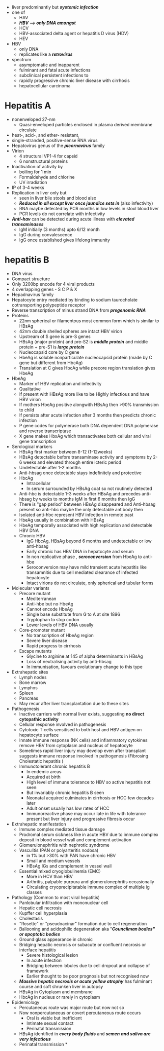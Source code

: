 * liver predominantly but ***systemic infection***
* one of 
	* HAV 
	* ***HBV --> only DNA amongst*** 
	* HCV 
	* HBV-associated delta agent or hepatitis D virus (HDV)
	* HEV 
* HBV 
	* only DNA 
	* replicates like a ***retrovirus*** 
* spectrum 
	* asymptomatic and inapparent
	* fulminant and fatal acute infections 
	* subclinical persistent infections to 
	* rapidly progressive chronic liver disease with cirrhosis 
	* hepatocellular carcinoma
# Hepatitis A 
* nonenveloped 27-nm 
    * Quasi-enveloped particles enclosed in plasma derived membrane circulate 
* heat-, acid-, and ether- resistant, 
* single-stranded, positive-sense RNA virus
* Hepatovirus genus of the ***picornavirus*** family
* Virion 
    * 4 structural VP1-4 for capsid 
    * 6 nonstructural proteins 
* Inactivation of activity by 
    * boiling for 1 min 
    * Formaldehyde and chlorine 
    * UV irradiation
* IP of 3-4 weeks
* Replication in liver only but 
    * seen in liver bile stools and blood also 
    * ***Reduced in all except liver once jaundice sets in*** (also infectivity)
    * RNA maybe detected by PCR months in low levels in stool blood liver
    * PCR levels do not correlate with infectivity
* ***Anti-hav*** can be detected during acute illness with ***elevated transaminases*** 
    * IgM initially (3 months) upto 6/12 month
    * IgG during convalescence
    * IgG once established gives lifelong immunity

# hepatitis B 
* DNA virus
* Compact structure
* Only 3200bp encode for 4 viral products
* 4 overlapping genes - S C P & X
* Hepadnavirus family
* Hepatocyte entry mediated by binding to sodium taurocholate cotransporting polypeptide receptor
* Reverse transcription of minus strand DNA from ***pregenomic RNA***
* Proteins
    * 22nm spherical or filamentous most common form which is similar to HBsAg 
    * 42nm double shelled spheres are intact HBV virion 
    * Upstream of S gene is pre-S genes 
    * HBsAg (major protein) and pre-S2 is ***middle protein*** and middle protein + pre-S1 is ***large protein***
    * Nucleocapsid core by C gene 
    * HbeAg is soluble nonparticulate nucleocapsid protein (made by C gene but different from HbcAg)
    * Translation at C gives HbcAg while precore region translation gives HbeAg
* HbeAg 
	* Marker of HBV replication and infectivity
	* Qualitative
	* If present with HBsAg more like to be Highly infectious and have HBV virion
	* If mothers HbeAg positive alongwith HBsAg then >90% transmission to child 
	* If persists after acute infection after 3 months then predicts chronic infection
	* P gene codes for polymerase both DNA dependent DNA polymerase and reverse transcriptase
	* X gene makes HbxAg which transactivates both cellular and viral gene transcription
* Serological markers
	* HBsAg first marker between 8-12 (1-12weeks) 
	* HBsAg detectable before transaminase activity and symptoms by 2-6 weeks and elevated through entire icteric period
	* Undetectable after 1-2 months 
	* Anti-hbsag once detectable stays indefinitely and protective
	* HbcAg
		* Intracellular
		* In serum surrounded by HBsAg coat so not routinely detected
	* Anti-hbc is detectable 1-3 weeks after HBsAg and precedes anti-hbsag by weeks to months IgM in first 6 months then IgG
	* There is "gap period" between HBsAg disappeared and Anti-hbsag present so anti-hbc maybe the only detectable antibody then 
	* Isolated anti-hbc represent HBV infection in remote past 
	* HbeAg usually in combination with HBsAg
	* HbeAg temporally associated with high replication and detectable HBV DNA
	* Chronic HBV
		* IgG HbcAg, HBsAg beyond 6 months and undetectable or low anti-hbsag
		* Early chronic has HBV DNA in hepatocyte and serum 
		* In non replicative phase , ***seroconversion*** from HbeAg to anti-hbe 
		* Seroconversion may have mild transient acute hepatitis like transamnitis due to cell mediated clearance of infected hepatocyte
		* Intact virions do not circulate, only spherical and tubular forms 
* Molecular variants
	* Precore mutant
		* Mediterranean
		* Anti-hbe but no HbeAg
		* Cannot encode HbeAg 
		* Single base substitute from G to A at site 1896 
		* Tryptophan to stop codon
		* Lower levels of HBV DNA usually
	* Core-promoter mutant
		* No transcription of HbeAg region 
		* Severe liver disease 
		* Rapid progress to cirrhosis
	* Escape mutants
		* Glycine to arginine at 145 of alpha determinants in HBsAg
		* Loss of neutralising activity by anti-hbsag 
		* In immunisation, favours evolutionary change to this type 
* Extrahepatic sites 
	* Lymph nodes
	* Bone marrow
	* Lymphos 
	* Spleen 
	* Pancreas 
	* May recur after liver transplantation due to these sites 
* Pathogenesis
	* Inactive carriers with normal liver exists, suggesting **no direct cytopathic activity**
	* Cellular response involved in pathogenesis
	* Cytotoxic T cells sensitised to both host and HBV antigen on hepatocyte surface
	* Innate immune response (NK cells) and inflammatory cytokines remove HBV from cytoplasm and nucleus of hepatocyte
	* Sometimes rapid liver injury may develop even after transplant suggests immune response involved in pathogenesis (Fibrosing Cholestatic hepatitis )
	* Immunotolerant chronic hepatitis B 
		* In endemic areas
		* Acquired at birth
		* High level of immune tolerance to HBV so active hepatitis not seen 
		* But invariably chronic hepatitis B seen 
		* Neonatal acquired culminates in cirrhosis or HCC few decades later 
		* Adult onset usually has low rates of HCC
		* Immunoreactive phase may occur late in life with tolerance present but liver injury and progressive fibrosis occur 
* Extrahepatic manifestation
	* Immune complex mediated tissue damage 
	* Prodromal serum sickness like in acute HBV due to immune complex deposit in blood vessel wall and complement activation
	* Glomerulonephritis with nephrotic syndrome
	* Vasculitis (PAN or polyarteritis nodosa) 
		* in 1% but >30% with PAN have chronic HBV
		* Small and medium vessels
		* HBsAg IGs and complement in vessel wall
	* Essential mixed cryoglobulinemia (EMC)
		* More in HCV than HBV 
		* Arthritis, palpable purpura and glomerulonephritis occasionally
		* Circulating cryoprecipitatable immune complex of multiple ig classes 
* Pathology (Common to most viral hepatitis)
	* Panlobular infiltration with mononuclear cell
	* Hepatic cell necrosis
	* Kupffer cell hyperplasia
	* Cholestasis
	* "Rosette" or "pseudoacinar" formation due to cell regeneration
	* Ballooning and acidophilic degeneration aka "***Councilman bodies" or apoptotic bodies***
	* Ground glass appearance in chronic
	* Bridging hepatic necrosis or subacute or confluent necrosis or interface hepatitis
		* Severe histological lesion 
		* In acute infection
		* Bridging between lobules due to cell dropout and collapse of framework 
		* Earlier thought to be poor prognosis but not recognised now 
	* ***Massive hepatic necrosis or acute yellow atrophy*** has fulminant course and soft shrunken liver in autopsy
	* HBsAg in Cytoplasm and membrane
	* HbcAg in nucleus or rarely in cytoplasm
* Epidemiology
	* Percutaneous route was major route but now not so 
	* Now nonpercutaneous or covert percutaneous route occurs 
		* Oral is viable but inefficient
		* Intimate sexual contact
		* Perinatal transmission
	* HBsAg identified in ***every body fluids*** and ***semen and saliva are very infectious*** 
	* Perinatal transmission
		* 
